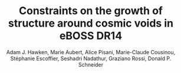 ---
no: "31"
title: "Constraints on the growth of structure around cosmic voids in eBOSS DR14"
arxiv_link: "https://arxiv.org/abs/1909.04394"
arxiv_id: "1909.04394"
author: "Adam J. Hawken, Marie Aubert, Alice Pisani, Marie-Claude Cousinou, St&eacute;phanie Escoffier, Seshadri Nadathur, Graziano Rossi, Donald P. Schneider"
reviewed: True
journal: "JCAP, 6, 012 (2020)"
---